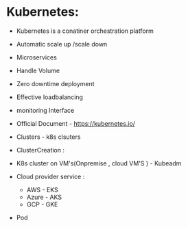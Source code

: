 # Kubernetes:
* Kubernetes is a conatiner orchestration platform 


* Automatic scale up /scale down 
* Microservices 
* Handle Volume
* Zero downtime deployment 
* Effective loadbalancing 
* monitoring Interface

* Official Document - https://kubernetes.io/

* Clusters - k8s clsuters 

* ClusterCreation :
* K8s cluster on VM's(Onpremise , cloud VM'S ) - Kubeadm  
* Cloud provider service :
    * AWS - EKS 
    * Azure - AKS
    * GCP - GKE

* Pod 